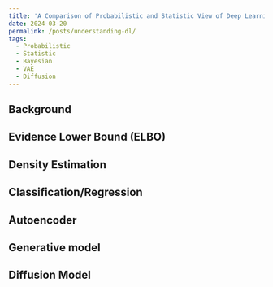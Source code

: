 ```yaml
---
title: 'A Comparison of Probabilistic and Statistic View of Deep Learning Models'
date: 2024-03-20
permalink: /posts/understanding-dl/
tags:
  - Probabilistic
  - Statistic
  - Bayesian
  - VAE
  - Diffusion
---
```


Background
---

Evidence Lower Bound (ELBO)
---

Density Estimation
---

Classification/Regression
---

Autoencoder
---

Generative model
---

Diffusion Model
---